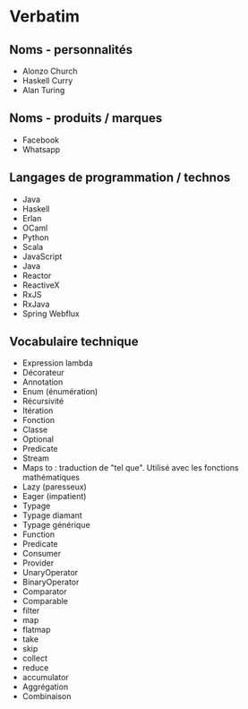 # Verbatim

## Noms - personnalités

- Alonzo Church
- Haskell Curry
- Alan Turing

## Noms - produits / marques

- Facebook
- Whatsapp

## Langages de programmation / technos

- Java
- Haskell
- Erlan
- OCaml
- Python
- Scala
- JavaScript
- Java
- Reactor
- ReactiveX
- RxJS
- RxJava
- Spring Webflux

## Vocabulaire technique

- Expression lambda
- Décorateur
- Annotation
- Enum (énumération)
- Récursivité
- Itération
- Fonction
- Classe
- Optional
- Predicate
- Stream
- Maps to : traduction de "tel que". Utilisé avec les fonctions mathématiques
- Lazy (paresseux)
- Eager (impatient)
- Typage
- Typage diamant
- Typage générique
- Function
- Predicate
- Consumer
- Provider
- UnaryOperator
- BinaryOperator
- Comparator
- Comparable
- filter
- map
- flatmap
- take
- skip
- collect
- reduce
- accumulator
- Aggrégation
- Combinaison
